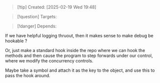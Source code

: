 
>[!tip] Created: [2025-02-19 Wed 19:48]

>[!question] Targets: 

>[!danger] Depends: 

If we have helpful logging thruout, then it makes sense to make debug be hookable  ?

Or, just make a standard hook inside the repo where we can hook the methods and then cause the program to step forwards under our control, where we modify the concurrency controls.

Maybe take a symbol and attach it as the key to the object, and use this to pass the hook around.